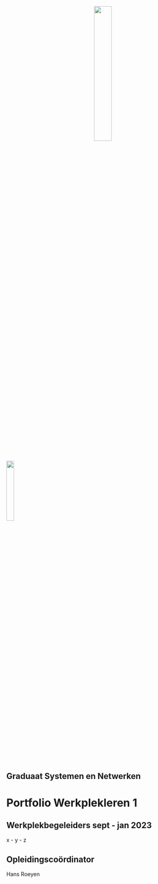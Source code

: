 <p align="center"><img src="../Portfolio/images/pxl_beeld_1.jpg" width="30%"></p>

<img src="../Portfolio/images/logo_pxl_digital_witrand.png" width="20%">

## Graduaat Systemen en Netwerken

# Portfolio Werkplekleren 1

## Werkplekbegeleiders sept - jan 2023
x - y - z

## Opleidingscoördinator
Hans Roeyen
